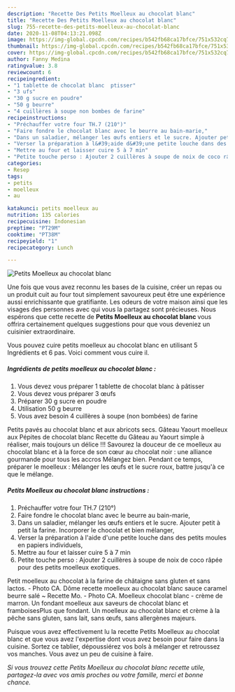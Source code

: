 ```yaml
---
description: "Recette Des Petits Moelleux au chocolat blanc"
title: "Recette Des Petits Moelleux au chocolat blanc"
slug: 755-recette-des-petits-moelleux-au-chocolat-blanc
date: 2020-11-08T04:13:21.098Z
image: https://img-global.cpcdn.com/recipes/b542fb68ca17bfce/751x532cq70/petits-moelleux-au-chocolat-blanc-photo-principale-de-la-recette.jpg
thumbnail: https://img-global.cpcdn.com/recipes/b542fb68ca17bfce/751x532cq70/petits-moelleux-au-chocolat-blanc-photo-principale-de-la-recette.jpg
cover: https://img-global.cpcdn.com/recipes/b542fb68ca17bfce/751x532cq70/petits-moelleux-au-chocolat-blanc-photo-principale-de-la-recette.jpg
author: Fanny Medina
ratingvalue: 3.8
reviewcount: 6
recipeingredient:
- "1 tablette de chocolat blanc  ptisser"
- "3 ufs"
- "30 g sucre en poudre"
- "50 g beurre"
- "4 cuillères à soupe non bombes de farine"
recipeinstructions:
- "Préchauffer votre four TH.7 (210°)"
- "Faire fondre le chocolat blanc avec le beurre au bain-marie,"
- "Dans un saladier, mélanger les œufs entiers et le sucre. Ajouter petit à petit la farine. Incorporer le chocolat et bien mélanger,"
- "Verser la préparation à l&#39;aide d&#39;une petite louche dans des petits moules en papiers individuels,"
- "Mettre au four et laisser cuire 5 à 7 min"
- "Petite touche perso : Ajouter 2 cuillères à soupe de noix de coco râpée pour des petits moelleux exotiques."
categories:
- Resep
tags:
- petits
- moelleux
- au

katakunci: petits moelleux au 
nutrition: 135 calories
recipecuisine: Indonesian
preptime: "PT29M"
cooktime: "PT38M"
recipeyield: "1"
recipecategory: Lunch

---
```



![Petits Moelleux au chocolat blanc](https://img-global.cpcdn.com/recipes/b542fb68ca17bfce/751x532cq70/petits-moelleux-au-chocolat-blanc-photo-principale-de-la-recette.jpg)

Une fois que vous avez reconnu les bases de la cuisine, créer un repas ou un produit cuit au four tout simplement savoureux peut être une expérience aussi enrichissante que gratifiante. Les odeurs de votre maison ainsi que les visages des personnes avec qui vous la partagez sont précieuses. Nous espérons que cette recette de <strong> Petits Moelleux au chocolat blanc </strong> vous offrira certainement quelques suggestions pour que vous deveniez un cuisinier extraordinaire.

<!--inarticleads1-->

Vous pouvez cuire petits moelleux au chocolat blanc en utilisant 5 Ingrédients et 6 pas. Voici comment vous cuire il.

##### Ingrédients de petits moelleux au chocolat blanc :

1. Vous devez vous préparer 1 tablette de chocolat blanc à pâtisser
1. Vous devez vous préparer 3 œufs
1. Préparer 30 g sucre en poudre
1. Utilisation 50 g beurre
1. Vous avez besoin 4 cuillères à soupe (non bombées) de farine


Petits pavés au chocolat blanc et aux abricots secs. Gâteau Yaourt moelleux aux Pépites de chocolat blanc Recette du Gâteau au Yaourt simple à réaliser, mais toujours un délice !!! Savourez la douceur de ce moelleux au chocolat blanc et à la force de son cœur au chocolat noir : une alliance gourmande pour tous les accros Mélangez bien. Pendant ce temps, préparer le moelleux : Mélanger les œufs et le sucre roux, battre jusqu&#39;à ce que le mélange. 

<!--inarticleads2-->

##### Petits Moelleux au chocolat blanc instructions :

1. Préchauffer votre four TH.7 (210°)
1. Faire fondre le chocolat blanc avec le beurre au bain-marie,
1. Dans un saladier, mélanger les œufs entiers et le sucre. Ajouter petit à petit la farine. Incorporer le chocolat et bien mélanger,
1. Verser la préparation à l&#39;aide d&#39;une petite louche dans des petits moules en papiers individuels,
1. Mettre au four et laisser cuire 5 à 7 min
1. Petite touche perso : Ajouter 2 cuillères à soupe de noix de coco râpée pour des petits moelleux exotiques.


Petit moelleux au chocolat à la farine de châtaigne sans gluten et sans lactos. - Photo CA. Dôme recette moelleux au chocolat blanc sauce caramel beurre salé ~ Recette Mo. - Photo CA. Moelleux chocolat blanc - crème de marron. Un fondant moelleux aux saveurs de chocolat blanc et framboisesPlus que fondant. Un moelleux au chocolat blanc et crème à la pêche sans gluten, sans lait, sans œufs, sans allergènes majeurs. 

<!--inarticleads1-->

<p>
Puisque vous avez effectivement lu la recette Petits Moelleux au chocolat blanc et que vous avez l'expertise dont vous avez besoin pour faire dans la cuisine. Sortez ce tablier, dépoussiérez vos bols à mélanger et retroussez vos manches. Vous avez un peu de cuisine à faire.
</p>

<p>
<i>Si vous trouvez cette Petits Moelleux au chocolat blanc recette utile, partagez-la avec vos amis proches ou votre famille, merci et bonne chance.</i>
</p>
